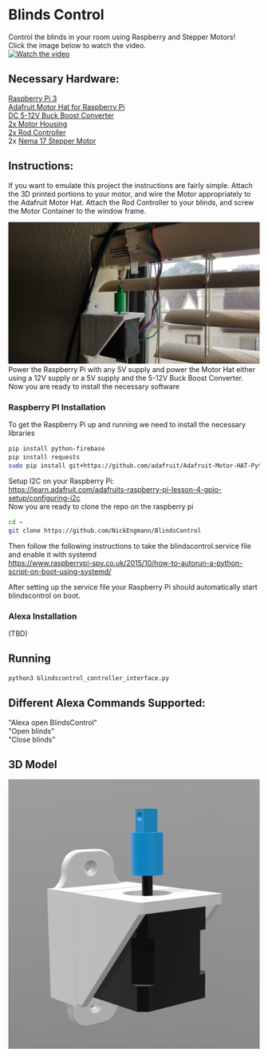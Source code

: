 # Blinds Control
Control the blinds in your room using Raspberry and Stepper Motors!</br>
Click the image below to watch the video. </br>
[![Watch the video](https://github.com/NickEngmann/BlindsControl/blob/master/img/youtube.png)](https://youtu.be/fzvNv4QeY4A)

## Necessary Hardware:
<a href="https://www.adafruit.com/product/3055" target="__blank">Raspberry Pi 3 </a></br>
<a href="https://www.amazon.com/gp/product/B00TIY5JM8/ref=oh_aui_detailpage_o08_s00?ie=UTF8&psc=1" target="__blank">Adafruit Motor Hat for Raspberry Pi</a></br>
<a href="https://www.amazon.com/gp/product/B011EBSKK0/ref=oh_aui_detailpage_o01_s00?ie=UTF8&psc=1" target="__blank">DC 5-12V Buck Boost Converter</a></br>
<a href="https://github.com/NickEngmann/BlindsControl/tree/master/model" target="__blank">2x Motor Housing </a></br>
<a href="https://github.com/NickEngmann/BlindsControl/tree/master/model" target="__blank">2x Rod Controller </a></br>
2x <a href="https://www.amazon.com/Stepper-Bipolar-4-lead-Connector-Printer/dp/B00PNEQKC0/ref=sr_1_4?ie=UTF8&qid=1514777861&sr=8-4&keywords=nema+17" target="__blank">Nema 17 Stepper Motor</a>

## Instructions:
If you want to emulate this project the instructions are fairly simple. Attach the 3D printed portions to your motor, and wire the Motor appropriately to the Adafruit Motor Hat. Attach the Rod Controller to your blinds, and screw the Motor Container to the window frame.  

![Hardware](https://github.com/NickEngmann/BlindsControl/blob/master/img/1.jpg)
</br>
Power the Raspberry Pi with any 5V supply and power the Motor Hat either using a 12V supply or a 5V supply and the 5-12V Buck Boost Converter. Now you are ready to install the necessary software

### Raspberry PI Installation
To get the Raspberry Pi up and running we need to install the necessary libraries

```bash
pip install python-firebase
pip install requests
sudo pip install git+https://github.com/adafruit/Adafruit-Motor-HAT-Python-Library
```

Setup I2C on your Raspberry Pi: </br>
https://learn.adafruit.com/adafruits-raspberry-pi-lesson-4-gpio-setup/configuring-i2c
</br>
Now you are ready to clone the repo on the raspberry pi </br>
```bash
cd ~
git clone https://github.com/NickEngmann/BlindsControl
```

Then follow the following instructions to take the blindscontrol.service file and enable it with systemd </br>
https://www.raspberrypi-spy.co.uk/2015/10/how-to-autorun-a-python-script-on-boot-using-systemd/
</br>

After setting up the service file your Raspberry Pi should automatically start blindscontrol on boot.

### Alexa Installation
(TBD)

## Running
```bash
python3 blindscontrol_controller_interface.py
```

## Different Alexa Commands Supported:
"Alexa open BlindsControl" </br>
"Open blinds" </br>
"Close blinds" </br>

## 3D Model
![3DModel](https://github.com/NickEngmann/BlindsControl/blob/master/model/3DModel.png)